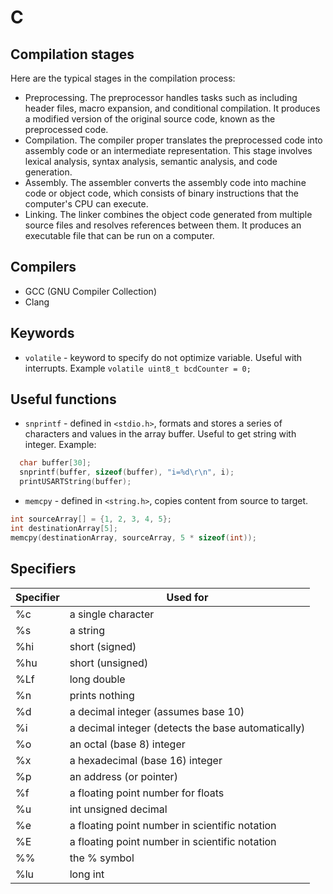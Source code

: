 # C

## Compilation stages
Here are the typical stages in the compilation process:

- Preprocessing. The preprocessor handles tasks such as including header files, macro expansion, and conditional compilation. It produces a modified version of the original source code, known as the preprocessed code.
- Compilation. The compiler proper translates the preprocessed code into assembly code or an intermediate representation. This stage involves lexical analysis, syntax analysis, semantic analysis, and code generation.
- Assembly. The assembler converts the assembly code into machine code or object code, which consists of binary instructions that the computer's CPU can execute.
- Linking. The linker combines the object code generated from multiple source files and resolves references between them. It produces an executable file that can be run on a computer.

## Compilers
- GCC (GNU Compiler Collection)
- Clang

## Keywords
- `volatile` - keyword to specify do not optimize variable. Useful with interrupts. Example `volatile uint8_t bcdCounter = 0;`

## Useful functions
- `snprintf` - defined in `<stdio.h>`,  formats and stores a series of characters and values in the array buffer. Useful to get string with integer. Example:
```c
  char buffer[30];
  snprintf(buffer, sizeof(buffer), "i=%d\r\n", i);
  printUSARTString(buffer);
```
- `memcpy` - defined in `<string.h>`, copies content from source to target.
```c
int sourceArray[] = {1, 2, 3, 4, 5};
int destinationArray[5];
memcpy(destinationArray, sourceArray, 5 * sizeof(int));
```

## Specifiers
| Specifier | Used for                                           |
| --------- | -------------------------------------------------- |
| %c        | a single character                                 |
| %s        | a string                                           |
| %hi       | short (signed)                                     |
| %hu       | short (unsigned)                                   |
| %Lf       | long double                                        |
| %n        | prints nothing                                     |
| %d        | a decimal integer (assumes base 10)                |
| %i        | a decimal integer (detects the base automatically) |
| %o        | an octal (base 8) integer                          |
| %x        | a hexadecimal (base 16) integer                    |
| %p        | an address (or pointer)                            |
| %f        | a floating point number for floats                 |
| %u        | int unsigned decimal                               |
| %e        | a floating point number in scientific notation     |
| %E        | a floating point number in scientific notation     |
| %%        | the % symbol                                       |
| %lu       | long int                                           |